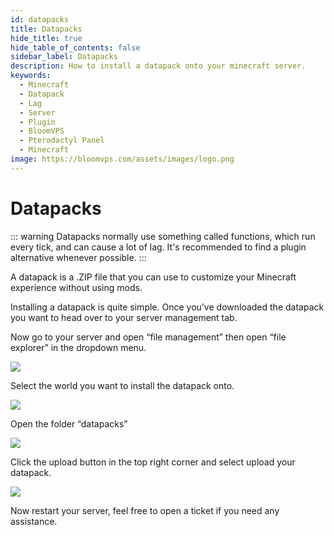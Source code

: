```yaml
---
id: datapacks
title: Datapacks
hide_title: true
hide_table_of_contents: false
sidebar_label: Datapacks
description: How to install a datapack onto your minecraft server.
keywords:
  - Minecraft
  - Datapack
  - Lag
  - Server
  - Plugin
  - BloomVPS
  - Pterodactyl Panel
  - Minecraft
image: https://bloomvps.com/assets/images/logo.png
---
```

# Datapacks

::: warning
Datapacks normally use something called functions, which run every tick, and can cause a lot of lag. It's recommended to find a plugin alternative whenever possible.
:::

A datapack is a .ZIP file that you can use to customize your Minecraft experience without using mods.



Installing a datapack is quite simple. Once you’ve downloaded the datapack you want to head over to your server management tab.




Now go to your server and open “file management” then open “file explorer” in the dropdown menu.



![](https://lh5.googleusercontent.com/ovd_jwxcTA4bGZRXilyyEHEENnWQme0sgJt9nnPCVK22-tY58OliYclKgBEnHl6Ad405mVSTNUsiyUZAJYFW2vC2bWlR2X4a3VmARjEz9uwim8zilFbG5tMTgEFfzInqNA)



Select the world you want to install the datapack onto.



![](https://lh5.googleusercontent.com/4q70kPaEpvFAWnWGGBkssFuEAT_RMP2Vq-DzogUCIXq1TMDeUVijv8S8mtqYLgGQnqw_3O1GNbGVN1Bgqb7gB1g4jB8HG4h_Ecwv9fkXZn3XlDwfj3XFKndiOZBWgZVOMQ)



Open the folder “datapacks”

![](https://lh6.googleusercontent.com/pW1ZDgpE_yGoPpnG7wAxuuSyFEdQUPW0yPX2nRt-igkYnx2Y0Xw-QSdQM0ydFwuRdvjk5j1UmHg2vLlo1-WlRKiS10KUS-pXYqNE6eMLf4PTM12N4edl1_Bhfkw7jqnVSw)



Click the upload button in the top right corner and select upload your datapack.



![](https://lh3.googleusercontent.com/H28LTdxXL4SrGqQQREuY9rMzCLKlgGPvtt4VQ-OiYe34NVmQ-uG9vgUJ-8LWsXXUDYB-wAY2-krCC9xCdvtfYaTWZ7mswVA8b8gnbNOrywmpIvP9MHDaN53sY4zfFV3LVg)






Now restart your server, feel free to open a ticket if you need any assistance.
